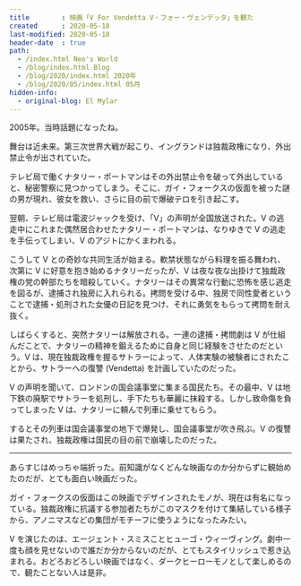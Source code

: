```yaml
---
title        : 映画「V For Vendetta V・フォー・ヴェンデッタ」を観た
created      : 2020-05-18
last-modified: 2020-05-18
header-date  : true
path:
  - /index.html Neo's World
  - /blog/index.html Blog
  - /blog/2020/index.html 2020年
  - /blog/2020/05/index.html 05月
hidden-info:
  - original-blog: El Mylar
---
```


2005年。当時話題になったね。

舞台は近未来。第三次世界大戦が起こり、イングランドは独裁政権になり、外出禁止令が出されていた。

テレビ局で働くナタリー・ポートマンはその外出禁止令を破って外出していると、秘密警察に見つかってしまう。そこに、ガイ・フォークスの仮面を被った謎の男が現れ、彼女を救い、さらに目の前で爆破テロを引き起こす。

翌朝、テレビ局は電波ジャックを受け、「V」の声明が全国放送された。V の逃走中にこれまた偶然居合わせたナタリー・ポートマンは、なりゆきで V の逃走を手伝ってしまい、V のアジトにかくまわれる。

こうして V との奇妙な共同生活が始まる。軟禁状態ながら料理を振る舞われ、次第に V に好意を抱き始めるナタリーだったが、V は夜な夜な出掛けて独裁政権の党の幹部たちを暗殺していく。ナタリーはその異常な行動に恐怖を感じ逃走を図るが、逮捕され独房に入れられる。拷問を受ける中、独房で同性愛者ということで逮捕・処刑された女優の日記を見つけ、それに勇気をもらって拷問を耐え抜く。

しばらくすると、突然ナタリーは解放される。一連の逮捕・拷問劇は V が仕組んだことで、ナタリーの精神を鍛えるために自身と同じ経験をさせたのだという。V は、現在独裁政権を握るサトラーによって、人体実験の被験者にされたことから、サトラーへの復讐 (Vendetta) を計画していたのだった。

V の声明を聞いて、ロンドンの国会議事堂に集まる国民たち。その最中、V は地下鉄の廃駅でサトラーを処刑し、手下たちも華麗に抹殺する。しかし致命傷を負ってしまった V は、ナタリーに頼んで列車に乗せてもらう。

するとその列車は国会議事堂の地下で爆発し、国会議事堂が吹き飛ぶ。V の復讐は果たされ、独裁政権は国民の目の前で崩壊したのだった。

---

あらすじはめっちゃ端折った。前知識がなくどんな映画なのか分からずに観始めたのだが、とても面白い映画だった。

ガイ・フォークスの仮面はこの映画でデザインされたモノが、現在は有名になっている。独裁政権に抗議する参加者たちがこのマスクを付けて集結している様子から、アノニマスなどの集団がモチーフに使うようになったみたい。

V を演じたのは、エージェント・スミスことヒューゴ・ウィーヴィング。劇中一度も顔を見せないので誰だか分からないのだが、とてもスタイリッシュで惹き込まれる。おどろおどろしい映画ではなく、ダークヒーローモノとして楽しめるので、観たことない人は是非。
